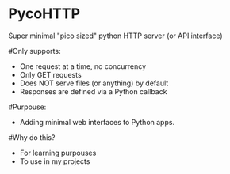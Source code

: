 PycoHTTP
========

Super minimal "pico sized" python HTTP server (or API interface)

#Only supports:
* One request at a time, no concurrency
* Only GET requests
* Does NOT serve files (or anything) by default
* Responses are defined via a Python callback

#Purpouse:
* Adding minimal web interfaces to Python apps.

#Why do this?
* For learning purpouses
* To use in my projects

